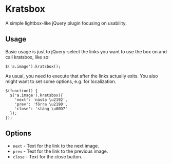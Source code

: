 Kratsbox
========

A simple lightbox-like jQuery plugin focusing on usability.

Usage
-----

Basic usage is just to jQuery-select the links you want to use the box
on and call kratsbox, like so:

    $('a.image').kratsbox();

As usual, you need to execute that after the links actually exits.
You also might want to set some options, e.g. for localization.
  
    $(function() {
      $('a.image').kratsbox({
        'next': 'nästa \u2192',
        'prev': 'förra \u2190',
        'close': 'stäng \u00D7'
      });
    });

Options
-------

* `next` - Text for the link to the next image.
* `prev` - Text for the link to the previous image.
* `close` - Text for the close button.
